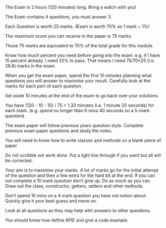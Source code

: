 The Exam is 2 hours (120 minutes) long. Bring a watch with you! 

The Exam contains 4 questions, you must answer 3.  

Each Question is worth 25 marks. (Exam is worth 70% so 1 mark ~ 1%) 

The maximum score you can receive in the paper is 75 marks.   

Those 75 marks are equivalent to 70% of the total grade for this module. 

Know how much percent you need before going into the exam: e.g. if I have 15 percent already. I need 25% to pass. That means I need 75/70*25 (i.e. 26.8) marks in the exam. 

When you get the exam paper, spend the first 10 minutes planning what questions you will answer to maximise your result. Carefully look at the marks for each part of each question. 

Set aside 10 minutes at the end of the exam to go back over your solutions. 

You have (120 - 10 - 10) / 75 = 1.33 minutes (i.e. 1 minute 20 seconds) for each mark. (e.g. spend no longer than 6 mins 40 seconds on a 5-mark question) 

The exam paper will follow previous years question style. Complete previous exam paper questions and study the notes. 

You will need to know how to write classes and methods on a blank piece of paper 

Do not scribble out work done. Put a light line through if you want but all will be corrected.  

Your aim is to maximise your marks. A lot of marks go for the initial attempt of the question and then a few extra for the hard bit at the end. If you can not complete a 10 mark question don’t give up. Do as much as you can. Draw out the class, constructor, getters, setters and other methods. 

Don’t spend 10 mins on a 4 mark question you have not notion about. Quickly give it your best guess and move on. 

Look at all questions as they may help with answers to other questions. 

You should know how define APIE and give a code example. 
